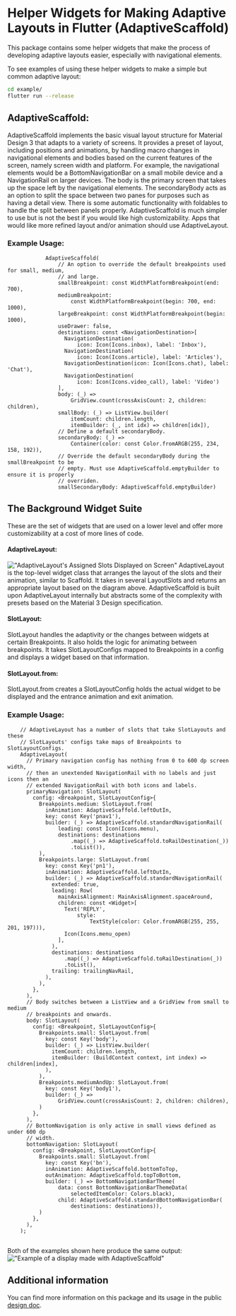 # Helper Widgets for Making Adaptive Layouts in Flutter (AdaptiveScaffold)

This package contains some helper widgets that make the process of developing adaptive layouts easier, especially with navigational elements.

To see examples of using these helper widgets to make a simple but common adaptive layout:

```bash
cd example/
flutter run --release
```
## AdaptiveScaffold:
AdaptiveScaffold implements the basic visual layout structure for Material Design 3 that adapts to a variety of screens. It provides a preset of layout, including positions and animations, by handling macro changes in navigational elements and bodies based on the current features of the screen, namely screen width and platform. For example, the navigational elements would be a BottomNavigationBar on a small mobile device and a NavigationRail on larger devices. The body is the primary screen that takes up the space left by the navigational elements. The secondaryBody acts as an option to split the space between two panes for purposes such as having a detail view. There is some automatic functionality with foldables to handle the split between panels properly. AdaptiveScaffold is much simpler to use but is not the best if you would like high customizability. Apps that would like more refined layout and/or animation should use AdaptiveLayout.
### Example Usage:

```
            AdaptiveScaffold(
                // An option to override the default breakpoints used for small, medium,
                // and large.
                smallBreakpoint: const WidthPlatformBreakpoint(end: 700),
                mediumBreakpoint:
                    const WidthPlatformBreakpoint(begin: 700, end: 1000),
                largeBreakpoint: const WidthPlatformBreakpoint(begin: 1000),
                useDrawer: false,
                destinations: const <NavigationDestination>[
                  NavigationDestination(
                      icon: Icon(Icons.inbox), label: 'Inbox'),
                  NavigationDestination(
                      icon: Icon(Icons.article), label: 'Articles'),
                  NavigationDestination(icon: Icon(Icons.chat), label: 'Chat'),
                  NavigationDestination(
                      icon: Icon(Icons.video_call), label: 'Video')
                ],
                body: (_) =>
                    GridView.count(crossAxisCount: 2, children: children),
                smallBody: (_) => ListView.builder(
                    itemCount: children.length,
                    itemBuilder: (_, int idx) => children[idx]),
                // Define a default secondaryBody.
                secondaryBody: (_) =>
                    Container(color: const Color.fromARGB(255, 234, 158, 192)),
                // Override the default secondaryBody during the smallBreakpoint to be
                // empty. Must use AdaptiveScaffold.emptyBuilder to ensure it is properly
                // overriden.
                smallSecondaryBody: AdaptiveScaffold.emptyBuilder)
```

## The Background Widget Suite
These are the set of widgets that are used on a lower level and offer more customizability at a cost of more lines of code.
#### AdaptiveLayout:
!["AdaptiveLayout's Assigned Slots Displayed on Screen"](example/demo_files/screenSlots.png)
AdaptiveLayout is the top-level widget class that arranges the layout of the slots and their animation, similar to Scaffold. It takes in several LayoutSlots and returns an appropriate layout based on the diagram above. AdaptiveScaffold is built upon AdaptiveLayout internally but abstracts some of the complexity with presets based on the Material 3 Design specification.
#### SlotLayout:
SlotLayout handles the adaptivity or the changes between widgets at certain Breakpoints. It also holds the logic for animating between breakpoints. It takes SlotLayoutConfigs mapped to Breakpoints in a config and displays a widget based on that information.
#### SlotLayout.from:
SlotLayout.from creates a SlotLayoutConfig holds the actual widget to be displayed and the entrance animation and exit animation.
### Example Usage:

```
    // AdaptiveLayout has a number of slots that take SlotLayouts and these
    // SlotLayouts' configs take maps of Breakpoints to SlotLayoutConfigs.
    AdaptiveLayout(
      // Primary navigation config has nothing from 0 to 600 dp screen width,
      // then an unextended NavigationRail with no labels and just icons then an
      // extended NavigationRail with both icons and labels.
      primaryNavigation: SlotLayout(
        config: <Breakpoint, SlotLayoutConfig>{
          Breakpoints.medium: SlotLayout.from(
            inAnimation: AdaptiveScaffold.leftOutIn,
            key: const Key('pnav1'),
            builder: (_) => AdaptiveScaffold.standardNavigationRail(
                leading: const Icon(Icons.menu),
                destinations: destinations
                    .map((_) => AdaptiveScaffold.toRailDestination(_))
                    .toList()),
          ),
          Breakpoints.large: SlotLayout.from(
            key: const Key('pn1'),
            inAnimation: AdaptiveScaffold.leftOutIn,
            builder: (_) => AdaptiveScaffold.standardNavigationRail(
              extended: true,
              leading: Row(
                mainAxisAlignment: MainAxisAlignment.spaceAround,
                children: const <Widget>[
                  Text('REPLY',
                      style:
                          TextStyle(color: Color.fromARGB(255, 255, 201, 197))),
                  Icon(Icons.menu_open)
                ],
              ),
              destinations: destinations
                  .map((_) => AdaptiveScaffold.toRailDestination(_))
                  .toList(),
              trailing: trailingNavRail,
            ),
          ),
        },
      ),
      // Body switches between a ListView and a GridView from small to medium
      // breakpoints and onwards.
      body: SlotLayout(
        config: <Breakpoint, SlotLayoutConfig>{
          Breakpoints.small: SlotLayout.from(
            key: const Key('body'),
            builder: (_) => ListView.builder(
              itemCount: children.length,
              itemBuilder: (BuildContext context, int index) => children[index],
            ),
          ),
          Breakpoints.mediumAndUp: SlotLayout.from(
            key: const Key('body1'),
            builder: (_) =>
                GridView.count(crossAxisCount: 2, children: children),
          )
        },
      ),
      // BottomNavigation is only active in small views defined as under 600 dp
      // width.
      bottomNavigation: SlotLayout(
        config: <Breakpoint, SlotLayoutConfig>{
          Breakpoints.small: SlotLayout.from(
            key: const Key('bn'),
            inAnimation: AdaptiveScaffold.bottomToTop,
            outAnimation: AdaptiveScaffold.topToBottom,
            builder: (_) => BottomNavigationBarTheme(
                data: const BottomNavigationBarThemeData(
                    selectedItemColor: Colors.black),
                child: AdaptiveScaffold.standardBottomNavigationBar(
                    destinations: destinations)),
          )
        },
      ),
    );
```
##
Both of the examples shown here produce the same output:
!["Example of a display made with AdaptiveScaffold"](example/demo_files/adaptiveScaffold.gif)

## Additional information
You can find more information on this package and its usage in the public [design doc](https://docs.google.com/document/d/1qhrpTWYs5f67X8v32NCCNTRMIjSrVHuaMEFAul-Q_Ms/edit?usp=sharing).
